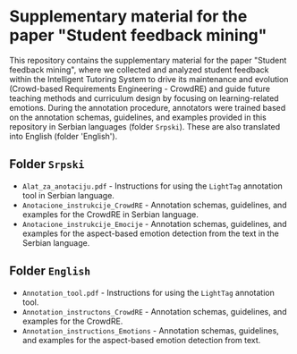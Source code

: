 # Supplementary material for the paper "Student feedback mining"

This repository contains the supplementary material for the paper "Student feedback mining", where we collected and analyzed student feedback within the Intelligent Tutoring System to drive its maintenance and evolution (Crowd-based Requirements Engineering - CrowdRE) and guide future teaching methods and curriculum design by focusing on learning-related emotions. During the annotation procedure, annotators were trained based on the annotation schemas, guidelines, and examples provided in this repository in Serbian languages (folder `Srpski`). These are also translated into English (folder 'English').

## Folder `Srpski`
* `Alat_za_anotaciju.pdf` - Instructions for using the `LightTag` annotation tool in Serbian language.
* `Anotacione_instrukcije_CrowdRE` - Annotation schemas, guidelines, and examples for the CrowdRE in Serbian language.
* `Anotacione_instrukcije_Emocije` - Annotation schemas, guidelines, and examples for the aspect-based emotion detection from the text in the Serbian language.

## Folder `English`
* `Annotation_tool.pdf` - Instructions for using the `LightTag` annotation tool.
* `Annotation_instructons_CrowdRE` - Annotation schemas, guidelines, and examples for the CrowdRE.
* `Annotation_instructions_Emotions` - Annotation schemas, guidelines, and examples for the aspect-based emotion detection from text.
